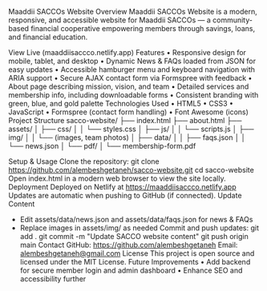 Maaddii SACCOs Website
Overview
Maaddii SACCOs Website is a modern, responsive, and accessible website for Maaddii SACCOs — a community-based financial cooperative empowering members through savings, loans, and financial education.

View Live (maaddiisaccco.netlify.app)
Features
• Responsive design for mobile, tablet, and desktop
• Dynamic News & FAQs loaded from JSON for easy updates
• Accessible hamburger menu and keyboard navigation with ARIA support
• Secure AJAX contact form via Formspree with feedback
• About page describing mission, vision, and team
• Detailed services and membership info, including downloadable forms
• Consistent branding with green, blue, and gold palette
Technologies Used
• HTML5
• CSS3
• JavaScript
• Formspree (contact form handling)
• Font Awesome (icons)
Project Structure
sacco-website/
├── index.html
├── about.html
├── assets/
│   ├── css/
│   │   └── styles.css
│   ├── js/
│   │   └── scripts.js
│   ├── img/
│   │   └── (images, team photos)
│   ├── data/
│   │   ├── faqs.json
│   │   └── news.json
│   └── pdf/
│       └── membership-form.pdf

Setup & Usage
Clone the repository:
git clone https://github.com/alembeshgetaneh/sacco-website.git
cd sacco-website
Open index.html in a modern web browser to view the site locally.
Deployment
Deployed on Netlify at https://maaddiisaccco.netlify.app
Updates are automatic when pushing to GitHub (if connected).
Update Content
- Edit assets/data/news.json and assets/data/faqs.json for news & FAQs
- Replace images in assets/img/ as needed
Commit and push updates:
git add .
git commit -m "Update SACCO website content"
git push origin main
Contact
GitHub: https://github.com/alembeshgetaneh
Email: alembeshgetaneh@gmail.com
License
This project is open source and licensed under the MIT License.
Future Improvements
• Add backend for secure member login and admin dashboard
• Enhance SEO and accessibility further
